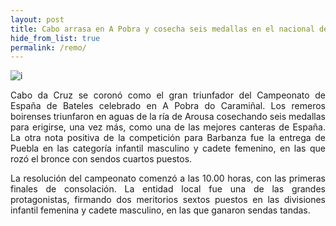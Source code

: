 ```yaml
---
layout: post
title: Cabo arrasa en A Pobra y cosecha seis medallas en el nacional de bateles
hide_from_list: true
permalink: /remo/
---
```

![i](https://cflvdg.avoz.es/sc/UNjMzqFMuy09HRK23RpvIsufDCc=/768x/2024/04/28/00121714329602217432322/Foto/B_20240428_172140001.jpg)


<p Align=justify>Cabo da Cruz se coronó como el gran triunfador del Campeonato de España de Bateles celebrado en A Pobra do Caramiñal. Los remeros boirenses triunfaron en aguas de la ría de Arousa cosechando seis medallas para erigirse, una vez más, como una de las mejores canteras de España. La otra nota positiva de la competición para Barbanza fue la entrega de Puebla en las categoría infantil masculino y cadete femenino, en las que rozó el bronce con sendos cuartos puestos.</p>

<p Align=justify>La resolución del campeonato comenzó a las 10.00 horas, con las primeras finales de consolación. La entidad local fue una de las grandes protagonistas, firmando dos meritorios sextos puestos en las divisiones infantil femenina y cadete masculino, en las que ganaron sendas tandas.</p>
